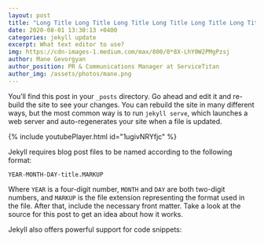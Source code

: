 ```yaml
---
layout: post
title: "Long Title Long Title Long Title Long Title Long Title Long Title Long Title Long Title Long Title Long Title Long Title Long Title Long Title"
date: 2020-08-01 13:30:13 +0400
categories: jekyll update
excerpt: What text editor to use?
img: https://cdn-images-1.medium.com/max/800/0*8X-LhY0W2PMgPzsj
author: Mane Gevorgyan
author_position: PR & Communications Manager at ServiceTitan
author_img: /assets/photos/mane.png
---
```


You’ll find this post in your `_posts` directory. Go ahead and edit it and re-build the site to see your changes. You can rebuild the site in many different ways, but the most common way is to run `jekyll serve`, which launches a web server and auto-regenerates your site when a file is updated.

{% include youtubePlayer.html id="1ugivNRYfjc" %}

Jekyll requires blog post files to be named according to the following format:

`YEAR-MONTH-DAY-title.MARKUP`

Where `YEAR` is a four-digit number, `MONTH` and `DAY` are both two-digit numbers, and `MARKUP` is the file extension representing the format used in the file. After that, include the necessary front matter. Take a look at the source for this post to get an idea about how it works.

Jekyll also offers powerful support for code snippets:
